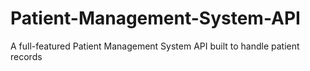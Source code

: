 # Patient-Management-System-API
A full-featured Patient Management System API built to handle patient records
